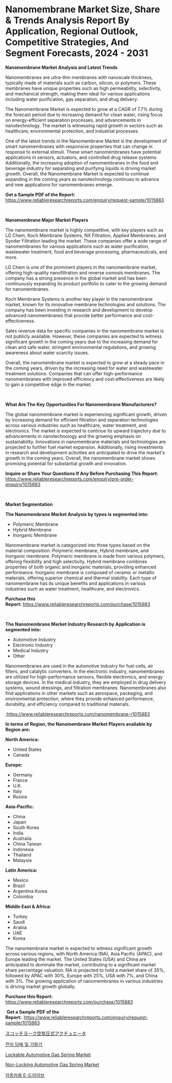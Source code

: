<p><h1>Nanomembrane Market Size, Share & Trends Analysis Report By Application, Regional Outlook, Competitive Strategies, And Segment Forecasts, 2024 - 2031</h1></p><p><strong>Nanomembrane Market Analysis and Latest Trends</strong></p>
<p><p>Nanomembranes are ultra-thin membranes with nanoscale thickness, typically made of materials such as carbon, silicon, or polymers. These membranes have unique properties such as high permeability, selectivity, and mechanical strength, making them ideal for various applications including water purification, gas separation, and drug delivery.</p><p>The Nanomembrane Market is expected to grow at a CAGR of 7.7% during the forecast period due to increasing demand for clean water, rising focus on energy-efficient separation processes, and advancements in nanotechnology. The market is witnessing rapid growth in sectors such as healthcare, environmental protection, and industrial processes.</p><p>One of the latest trends in the Nanomembrane Market is the development of smart nanomembranes with responsive properties that can change in response to external stimuli. These smart nanomembranes have potential applications in sensors, actuators, and controlled drug release systems. Additionally, the increasing adoption of nanomembranes in the food and beverage industry for separating and purifying liquids is driving market growth. Overall, the Nanomembrane Market is expected to continue expanding in the coming years as nanotechnology continues to advance and new applications for nanomembranes emerge.</p></p>
<p><strong>Get a Sample PDF of the Report:&nbsp;</strong> <a href="https://www.reliableresearchreports.com/enquiry/request-sample/1015883">https://www.reliableresearchreports.com/enquiry/request-sample/1015883</a></p>
<p>&nbsp;</p>
<p><strong>Nanomembrane Major Market Players</strong></p>
<p><p>The nanomembrane market is highly competitive, with key players such as LG Chem, Koch Membrane Systems, NX Filtration, Applied Membranes, and Synder Filtration leading the market. These companies offer a wide range of nanomembranes for various applications such as water purification, wastewater treatment, food and beverage processing, pharmaceuticals, and more.</p><p>LG Chem is one of the prominent players in the nanomembrane market, offering high-quality nanofiltration and reverse osmosis membranes. The company has a strong presence in the global market and has been continuously expanding its product portfolio to cater to the growing demand for nanomembranes.</p><p>Koch Membrane Systems is another key player in the nanomembrane market, known for its innovative membrane technologies and solutions. The company has been investing in research and development to develop advanced nanomembranes that provide better performance and cost-effectiveness.</p><p>Sales revenue data for specific companies in the nanomembrane market is not publicly available. However, these companies are expected to witness significant growth in the coming years due to the increasing demand for clean and safe water, stringent environmental regulations, and growing awareness about water scarcity issues.</p><p>Overall, the nanomembrane market is expected to grow at a steady pace in the coming years, driven by the increasing need for water and wastewater treatment solutions. Companies that can offer high-performance nanomembranes with improved efficiency and cost-effectiveness are likely to gain a competitive edge in the market.</p></p>
<p>&nbsp;</p>
<p><strong>What Are The Key Opportunities For Nanomembrane Manufacturers?</strong></p>
<p><p>The global nanomembrane market is experiencing significant growth, driven by increasing demand for efficient filtration and separation technologies across various industries such as healthcare, water treatment, and electronics. The market is expected to continue its upward trajectory due to advancements in nanotechnology and the growing emphasis on sustainability. Innovations in nanomembrane materials and technologies are projected to further fuel market expansion. Additionally, rising investments in research and development activities are anticipated to drive the market's growth in the coming years. Overall, the nanomembrane market shows promising potential for substantial growth and innovation.</p></p>
<p><strong>Inquire or Share Your Questions If Any Before Purchasing This Report:</strong> <a href="https://www.reliableresearchreports.com/enquiry/pre-order-enquiry/1015883">https://www.reliableresearchreports.com/enquiry/pre-order-enquiry/1015883</a></p>
<p>&nbsp;</p>
<p><strong>Market Segmentation</strong></p>
<p><strong>The Nanomembrane Market Analysis by types is segmented into:</strong></p>
<p><ul><li>Polymeric Membrane</li><li>Hybrid Membrane</li><li>Inorganic Membrane</li></ul></p>
<p><p>Nanomembrane market is categorized into three types based on the material composition: Polymeric membrane, Hybrid membrane, and Inorganic membrane. Polymeric membrane is made from various polymers, offering flexibility and high selectivity. Hybrid membrane combines properties of both organic and inorganic materials, providing enhanced performance. Inorganic membrane is composed of ceramic or metallic materials, offering superior chemical and thermal stability. Each type of nanomembrane has its unique benefits and applications in various industries such as water treatment, healthcare, and electronics.</p></p>
<p><strong>Purchase this Report:&nbsp;</strong><a href="https://www.reliableresearchreports.com/purchase/1015883">https://www.reliableresearchreports.com/purchase/1015883</a></p>
<p>&nbsp;</p>
<p><strong>The Nanomembrane Market Industry Research by Application is segmented into:</strong></p>
<p><ul><li>Automotive Industry</li><li>Electronic Industry</li><li>Medical Industry</li><li>Other</li></ul></p>
<p><p>Nanomembranes are used in the automotive industry for fuel cells, air filters, and catalytic converters. In the electronic industry, nanomembranes are utilized for high-performance sensors, flexible electronics, and energy storage devices. In the medical industry, they are employed in drug delivery systems, wound dressings, and filtration membranes. Nanomembranes also find applications in other markets such as aerospace, packaging, and environmental protection, where they provide enhanced performance, durability, and efficiency compared to traditional materials.</p></p>
<p><a href="https://www.reliableresearchreports.com/nanomembrane-r1015883">&nbsp;https://www.reliableresearchreports.com/nanomembrane-r1015883</a></p>
<p><strong>In terms of Region, the Nanomembrane Market Players available by Region are:</strong></p>
<p>
    <p> <strong> North America: </strong>
        <ul>
            <li>United States</li>
            <li>Canada</li>
        </ul>
        </p> 
    <p> <strong> Europe: </strong>
        <ul>
            <li>Germany</li>
            <li>France</li>
            <li>U.K.</li>
            <li>Italy</li>
            <li>Russia</li>
        </ul>
        </p> 
    <p> <strong> Asia-Pacific: </strong>
        <ul>
            <li>China</li>
            <li>Japan</li>
            <li>South Korea</li>
            <li>India</li>
            <li>Australia</li>
            <li>China Taiwan</li>
            <li>Indonesia</li>
            <li>Thailand</li>
            <li>Malaysia</li>
        </ul>
        </p> 
    <p> <strong> Latin America: </strong>
        <ul>
            <li>Mexico</li>
            <li>Brazil</li>
            <li>Argentina Korea</li>
            <li>Colombia</li>
        </ul>
        </p> 
    <p> <strong> Middle East & Africa: </strong>
        <ul>
            <li>Turkey</li>
            <li>Saudi</li>
            <li>Arabia</li>
            <li>UAE</li>
            <li>Korea</li>
        </ul>
    </p>
    </p>
<p><p>The nanomembrane market is expected to witness significant growth across various regions, with North America (NA), Asia Pacific (APAC), and Europe leading the market. The United States (USA) and China are anticipated to dominate the market, contributing to a significant market share percentage valuation. NA is projected to hold a market share of 35%, followed by APAC with 30%, Europe with 25%, USA with 7%, and China with 3%. The growing application of nanomembranes in various industries is driving market growth globally.</p></p>
<p><strong>Purchase this Report: </strong><a href="https://www.reliableresearchreports.com/purchase/1015883">https://www.reliableresearchreports.com/purchase/1015883</a></p>
<p>&nbsp;<strong>Get a Sample PDF of the Report:&nbsp;&nbsp;</strong><a href="https://www.reliableresearchreports.com/enquiry/request-sample/1015883">https://www.reliableresearchreports.com/enquiry/request-sample/1015883</a></p>
<p><strong></strong></p>
<p><p><a href="https://github.com/DayanaRunolfsdottir/Market-Research-Report-List-1/blob/main/6699151129921.md">スコッチヨーク空気圧式アクチュエータ</a></p><p><a href="https://github.com/kein8762/Market-Research-Report-List-1/blob/main/1053640117719.md">전자 담배 및 기화기</a></p><p><a href="https://github.com/jodemen/Market-Research-Report-List-3/blob/main/lockable-automotive-gas-spring-market.md">Lockable Automotive Gas Spring Market</a></p><p><a href="https://github.com/marloy8/Market-Research-Report-List-4/blob/main/non-locking-automotive-gas-spring-market.md">Non-Locking Automotive Gas Spring Market</a></p><p><a href="https://github.com/RichardLueilwitz787/Market-Research-Report-List-2/blob/main/9925058117718.md">자동차용 E-드라이브</a></p></p>